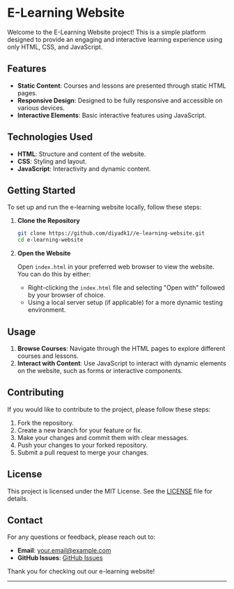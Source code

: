 

# E-Learning Website

Welcome to the E-Learning Website project! This is a simple platform designed to provide an engaging and interactive learning experience using only HTML, CSS, and JavaScript.

## Features

- **Static Content**: Courses and lessons are presented through static HTML pages.
- **Responsive Design**: Designed to be fully responsive and accessible on various devices.
- **Interactive Elements**: Basic interactive features using JavaScript.

## Technologies Used

- **HTML**: Structure and content of the website.
- **CSS**: Styling and layout.
- **JavaScript**: Interactivity and dynamic content.

## Getting Started

To set up and run the e-learning website locally, follow these steps:

1. **Clone the Repository**

   ```bash
   git clone https://github.com/diyadk1//e-learning-website.git
   cd e-learning-website
   ```

2. **Open the Website**

   Open `index.html` in your preferred web browser to view the website. You can do this by either:

   - Right-clicking the `index.html` file and selecting "Open with" followed by your browser of choice.
   - Using a local server setup (if applicable) for a more dynamic testing environment.

## Usage

1. **Browse Courses**: Navigate through the HTML pages to explore different courses and lessons.
2. **Interact with Content**: Use JavaScript to interact with dynamic elements on the website, such as forms or interactive components.

## Contributing

If you would like to contribute to the project, please follow these steps:

1. Fork the repository.
2. Create a new branch for your feature or fix.
3. Make your changes and commit them with clear messages.
4. Push your changes to your forked repository.
5. Submit a pull request to merge your changes.

## License

This project is licensed under the MIT License. See the [LICENSE](LICENSE) file for details.

## Contact

For any questions or feedback, please reach out to:

- **Email**: your.email@example.com
- **GitHub Issues**: [GitHub Issues](https://github.com/diyadk1//e-learning-website/issues)

Thank you for checking out our e-learning website!

---
